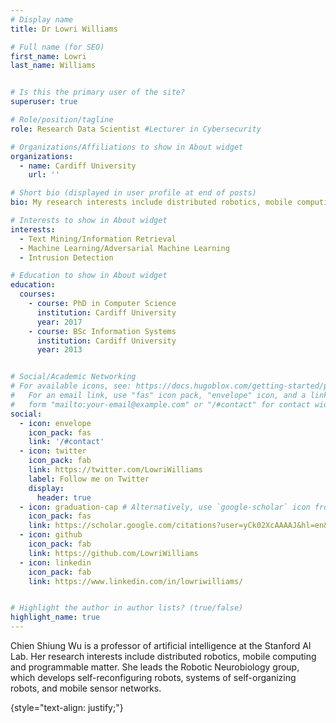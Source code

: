 ```yaml
---
# Display name
title: Dr Lowri Williams

# Full name (for SEO)
first_name: Lowri
last_name: Williams


# Is this the primary user of the site?
superuser: true

# Role/position/tagline
role: Research Data Scientist #Lecturer in Cybersecurity

# Organizations/Affiliations to show in About widget
organizations:
  - name: Cardiff University
    url: ''

# Short bio (displayed in user profile at end of posts)
bio: My research interests include distributed robotics, mobile computing and programmable matter.

# Interests to show in About widget
interests:
  - Text Mining/Information Retrieval
  - Machine Learning/Adversarial Machine Learning
  - Intrusion Detection

# Education to show in About widget
education:
  courses:
    - course: PhD in Computer Science
      institution: Cardiff University
      year: 2017
    - course: BSc Information Systems
      institution: Cardiff University
      year: 2013


# Social/Academic Networking
# For available icons, see: https://docs.hugoblox.com/getting-started/page-builder/#icons
#   For an email link, use "fas" icon pack, "envelope" icon, and a link in the
#   form "mailto:your-email@example.com" or "/#contact" for contact widget.
social:
  - icon: envelope
    icon_pack: fas
    link: '/#contact'
  - icon: twitter
    icon_pack: fab
    link: https://twitter.com/LowriWilliams
    label: Follow me on Twitter
    display:
      header: true
  - icon: graduation-cap # Alternatively, use `google-scholar` icon from `ai` icon pack
    icon_pack: fas
    link: https://scholar.google.com/citations?user=yCk02XcAAAAJ&hl=en&oi=ao
  - icon: github
    icon_pack: fab
    link: https://github.com/LowriWilliams
  - icon: linkedin
    icon_pack: fab
    link: https://www.linkedin.com/in/lowriwilliams/


# Highlight the author in author lists? (true/false)
highlight_name: true
---
```


Chien Shiung Wu is a professor of artificial intelligence at the Stanford AI Lab. Her research interests include distributed robotics, mobile computing and programmable matter. She leads the Robotic Neurobiology group, which develops self-reconfiguring robots, systems of self-organizing robots, and mobile sensor networks.

<!-- I am a Lecturer (~Assistant Professor) at the School of Computer Science and Informatics at Cardiff University. My research focuses on technologies that apply Artificial Intelligence for education and information accessibility. In particular, my work employs Natural Language Processing approaches to facilitate reading and understanding. I am especially interested in studying the real capabilities of systems for several Natural Language Generation tasks, such as Text Simplification, Summarisation and Machine Translation. In order to do that, my collaborators and I create language resources, design evaluation methodologies or metrics, and implement models using machine learning techniques.

Previously, I was a Research Associate at SheffieldNLP (2020-2021), working with Prof. Lucia Specia for the APE-QUEST and Bergamot projects on Quality Estimation for Machine Translation. Before that, I worked as Adjunct Professor at the Pontifical Catholic University of Peru (2013-2016), where I was a member of the Artificial Intelligence Group IA-PUCP. During my Masters, I was also a member of the Interinstitutional Center for Computational Linguistics at the University of São Paulo. -->
{style="text-align: justify;"}

